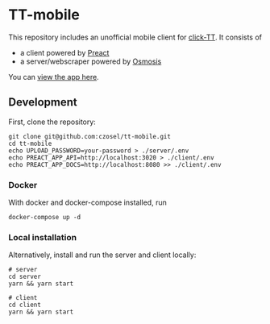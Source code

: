 # TT-mobile

This repository includes an unofficial mobile client for [click-TT](http://click-tt.ch/). It consists of

* a client powered by [Preact](preactjs.com)
* a server/webscraper powered by [Osmosis](https://github.com/rchipka/node-osmosis)

You can [view the app here](https://tt-mobile.ch).

## Development

First, clone the repository:

```shell
git clone git@github.com:czosel/tt-mobile.git
cd tt-mobile
echo UPLOAD_PASSWORD=your-password > ./server/.env
echo PREACT_APP_API=http://localhost:3020 > ./client/.env
echo PREACT_APP_DOCS=http://localhost:8080 >> ./client/.env
```

### Docker

With docker and docker-compose installed, run
```shell
docker-compose up -d
```

### Local installation

Alternatively, install and run the server and client locally:

```shell
# server
cd server
yarn && yarn start

# client
cd client
yarn && yarn start
```
